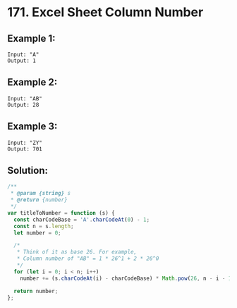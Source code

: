 # 171. Excel Sheet Column Number

## Example 1:

    Input: "A"
    Output: 1

## Example 2:

    Input: "AB"
    Output: 28

## Example 3:

    Input: "ZY"
    Output: 701

## Solution:

```javascript
/**
 * @param {string} s
 * @return {number}
 */
var titleToNumber = function (s) {
  const charCodeBase = 'A'.charCodeAt(0) - 1;
  const n = s.length;
  let number = 0;

  /*
   * Think of it as base 26. For example,
   * Column number of "AB" = 1 * 26^1 + 2 * 26^0
   */
  for (let i = 0; i < n; i++)
    number += (s.charCodeAt(i) - charCodeBase) * Math.pow(26, n - i - 1);

  return number;
};
```
